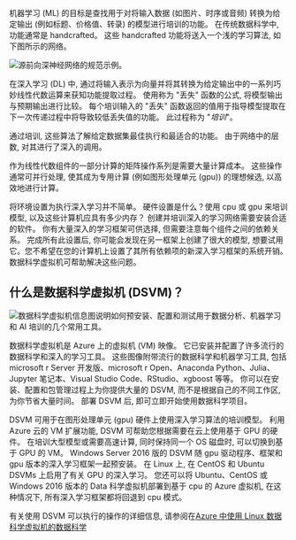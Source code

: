机器学习 (ML) 的目标是查找用于对将输入数据 (如图片、时序或音频) 转换为给定输出 (例如标题、价格值、转录) 的模型进行培训的功能。 在传统数据科学中, 功能通常是 handcrafted。 这些 handcrafted 功能将送入一个浅的学习算法, 如下图所示的网络。 

![源前向深神经网络的规范示例。](../media/2-image1.PNG)

在深入学习 (DL) 中, 通过将输入表示为向量并将其转换为给定输出中的一系列巧妙线性代数运算来获知功能提取过程。  使用称为 "丢失" 函数的公式, 将模型输出与预期输出进行比较。 每个培训输入的 "丢失" 函数返回的值用于指导模型提取在下一次传递过程中将导致较低丢失值的功能。 此过程称为 "*培训*"。 

通过培训, 这些算法了解给定数据集最佳执行和最适合的功能。 由于网络中的层数, 对其进行了深入的调用。  

作为线性代数组件的一部分计算的矩阵操作系列是需要大量计算成本。 这些操作通常可并行处理, 使其成为专用计算 (例如图形处理单元 (gpu)) 的理想候选, 以高效地进行计算。

将环境设置为执行深入学习并不简单。 硬件设置是什么？使用 cpu 或 gpu 来培训模型, 以及这些计算机应具有多少内存？ 创建并培训深入的学习网络需要安装合适的软件。 你有大量深入的学习框架可供选择, 但需要注意每个组件之间的依赖关系。 完成所有此设置后, 你可能会发现在另一框架上创建了很大的模型, 想要试用它。您不希望在您的计算机上设置了其所有依赖项的新深入学习框架的系统开销。 数据科学虚拟机可帮助解决这些问题。 

## <a name="what-is-a-data-science-virtual-machine-dsvm"></a>什么是数据科学虚拟机 (DSVM)？

![数据科学虚拟机信息图说明如何预安装、配置和测试用于数据分析、机器学习和 AI 培训的几个常用工具。](../media/2-image2.PNG)

数据科学虚拟机是 Azure 上的虚拟机 (VM) 映像。 它已安装并配置了许多流行的数据科学和深入的学习工具。 这些图像附带流行的数据科学和机器学习工具, 包括 microsoft r Server 开发版、microsoft r Open、Anaconda Python、Julia、Jupyter 笔记本、Visual Studio Code、RStudio、xgboost 等等。  你可以在安装、配置和包管理过程上为你提供大量的 DSVM, 而不是根据自己的不同工作区, 为你节省大量时间。 部署 DSVM 后, 即可立即开始使用数据科学项目。

DSVM 可用于在图形处理单元 (gpu) 硬件上使用深入学习算法的培训模型。 利用 Azure 云的 VM 扩展功能, DSVM 可帮助您根据需要在云上使用基于 GPU 的硬件。 在培训大型模型或需要高速计算, 同时保持同一个 OS 磁盘时, 可以切换到基于 GPU 的 VM。 Windows Server 2016 版的 DSVM 随 gpu 驱动程序、框架和 gpu 版本的深入学习框架一起预安装。 在 Linux 上, 在 CentOS 和 Ubuntu DSVMs 上启用了有关 GPU 的深入学习。 您还可以将 Ubuntu、CentOS 或 Windows 2016 版本的 Data 科学虚拟机部署到基于 cpu 的 Azure 虚拟机, 在这种情况下, 所有深入学习框架都将回退到 cpu 模式。 

有关使用 DSVM 可以执行的操作的详细信息, 请参阅在[Azure 中使用 Linux 数据科学虚拟机的数据科学](https://docs.microsoft.com/azure/machine-learning/data-science-virtual-machine/linux-dsvm-walkthrough)



